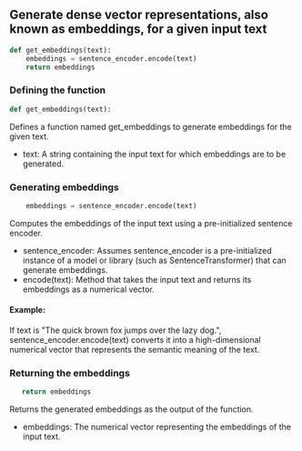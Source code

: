 ## Generate dense vector representations, also known as embeddings, for a given input text
```python
def get_embeddings(text):
    embeddings = sentence_encoder.encode(text)
    return embeddings
```
### Defining the function
```python
def get_embeddings(text):
```
Defines a function named get_embeddings to generate embeddings for the given text.
  - text: A string containing the input text for which embeddings are to be generated.
### Generating embeddings
```python    
    embeddings = sentence_encoder.encode(text)
```
Computes the embeddings of the input text using a pre-initialized sentence encoder.
  - sentence_encoder: Assumes sentence_encoder is a pre-initialized instance of a model or library (such as SentenceTransformer) that can generate embeddings.
  - encode(text): Method that takes the input text and returns its embeddings as a numerical vector.
#### Example:
If text is "The quick brown fox jumps over the lazy dog.", sentence_encoder.encode(text) converts it into a high-dimensional numerical vector that represents the semantic meaning of the text.
### Returning the embeddings
 ```python   
    return embeddings
```
Returns the generated embeddings as the output of the function.
  - embeddings: The numerical vector representing the embeddings of the input text.
